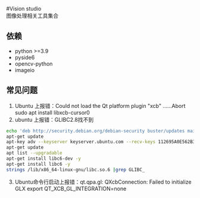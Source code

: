 #Vision studio  
图像处理相关工具集合

## 依赖
- python >=3.9
- pyside6
- opencv-python 
- imageio

## 常见问题  
1. Ubuntu 上报错：Could not load the Qt platform plugin "xcb" ......Abort  
sudo apt install libxcb-cursor0
2. ubuntu 上报错：GLIBC2.8找不到
```bash
echo 'deb http://security.debian.org/debian-security buster/updates main' >> /etc/apt/sources.list
apt-get update
apt-key adv --keyserver keyserver.ubuntu.com --recv-keys 112695A0E562B32A 54404762BBB6E853
apt-get update
apt list --upgradable
apt-get install libc6-dev -y
apt-get install libc6 -y
strings /lib/x86_64-linux-gnu/libc.so.6 |grep GLIBC_
```
3. Ubuntu命令行启动上报错：qt.qpa.gl: QXcbConnection: Failed to initialize GLX
export QT_XCB_GL_INTEGRATION=none